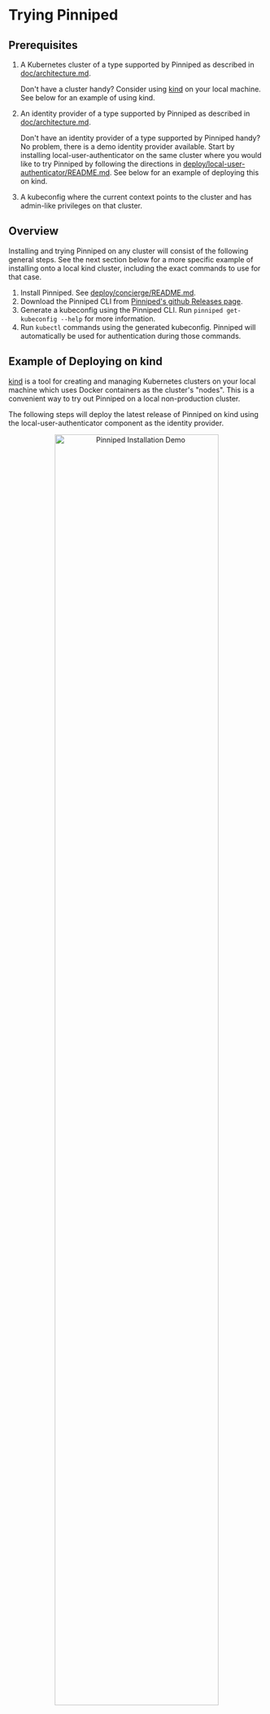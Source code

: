 # Trying Pinniped

## Prerequisites

1. A Kubernetes cluster of a type supported by Pinniped as described in [doc/architecture.md](../doc/architecture.md).

   Don't have a cluster handy? Consider using [kind](https://kind.sigs.k8s.io/) on your local machine.
   See below for an example of using kind.

1. An identity provider of a type supported by Pinniped as described in [doc/architecture.md](../doc/architecture.md).

   Don't have an identity provider of a type supported by Pinniped handy? No problem, there is a demo identity provider
   available. Start by installing local-user-authenticator on the same cluster where you would like to try Pinniped
   by following the directions in [deploy/local-user-authenticator/README.md](../deploy/local-user-authenticator/README.md).
   See below for an example of deploying this on kind.

1. A kubeconfig where the current context points to the cluster and has admin-like
   privileges on that cluster.

## Overview

Installing and trying Pinniped on any cluster will consist of the following general steps. See the next section below
for a more specific example of installing onto a local kind cluster, including the exact commands to use for that case.

1. Install Pinniped. See [deploy/concierge/README.md](../deploy/concierge/README.md).
1. Download the Pinniped CLI from [Pinniped's github Releases page](https://github.com/vmware-tanzu/pinniped/releases/latest).
1. Generate a kubeconfig using the Pinniped CLI. Run `pinniped get-kubeconfig --help` for more information.
1. Run `kubectl` commands using the generated kubeconfig. Pinniped will automatically be used for authentication during those commands.

## Example of Deploying on kind

[kind](https://kind.sigs.k8s.io) is a tool for creating and managing Kubernetes clusters on your local machine
which uses Docker containers as the cluster's "nodes". This is a convenient way to try out Pinniped on a local
non-production cluster.

The following steps will deploy the latest release of Pinniped on kind using the local-user-authenticator component
as the identity provider.

<!-- The following image was uploaded to GitHub's CDN using this awesome trick: https://gist.github.com/vinkla/dca76249ba6b73c5dd66a4e986df4c8d -->
<p align="center" width="100%">
<img
  src="https://user-images.githubusercontent.com/25013435/95272990-b2ea9780-07f6-11eb-994d-872e3cb68457.gif"
  alt="Pinniped Installation Demo"
  width="80%"
  />
</p>

1. Install the tools required for the following steps.

   -  [Install kind](https://kind.sigs.k8s.io/docs/user/quick-start/), if not already installed. e.g. `brew install kind` on MacOS.

   - kind depends on Docker. If not already installed, [install Docker](https://docs.docker.com/get-docker/), e.g. `brew cask install docker` on MacOS.

   - This demo requires `kubectl`, which comes with Docker, or can be [installed separately](https://kubernetes.io/docs/tasks/tools/install-kubectl/).

   - This demo requires a tool capable of generating a `bcrypt` hash in order to interact with
     the webhook. The example below uses `htpasswd`, which is installed on most macOS systems, and can be
     installed on some Linux systems via the `apache2-utils` package (e.g., `apt-get install
     apache2-utils`).

   - One of the steps below optionally uses `jq` to help find the latest release version number. It is not required.
     Install `jq` if you would like, e.g. `brew install jq` on MacOS.

1. Create a new Kubernetes cluster using `kind create cluster`. Optionally provide a cluster name using the `--name` flag.
   kind will automatically update your kubeconfig to point to the new cluster as a user with admin-like permissions.

1. Query GitHub's API for the git tag of the latest Pinniped
   [release](https://github.com/vmware-tanzu/pinniped/releases/latest).

   ```bash
   pinniped_version=$(curl https://api.github.com/repos/vmware-tanzu/pinniped/releases/latest -s | jq .name -r)
   ```

   Alternatively, [any release version](https://github.com/vmware-tanzu/pinniped/releases)
   number can be manually selected.

   ```bash
   # Example of manually choosing a release version...
   pinniped_version=v0.2.0
   ```

1. Deploy the local-user-authenticator app. This is a demo identity provider. In production, you would use your
   real identity provider, and therefore would not need to deploy or configure local-user-authenticator.

    ```bash
    kubectl apply -f https://github.com/vmware-tanzu/pinniped/releases/download/$pinniped_version/install-local-user-authenticator.yaml
    ```

   The `install-local-user-authenticator.yaml` file includes the default deployment options.
   If you would prefer to customize the available options, please
   see [deploy/local-user-authenticator/README.md](../deploy/local-user-authenticator/README.md)
   for instructions on how to deploy using `ytt`.

1. Create a test user named `pinny-the-seal` in the local-user-authenticator identity provider.

   ```bash
   kubectl create secret generic pinny-the-seal \
     --namespace local-user-authenticator \
     --from-literal=groups=group1,group2 \
     --from-literal=passwordHash=$(htpasswd -nbBC 10 x password123 | sed -e "s/^x://")
   ```

1. Fetch the auto-generated CA bundle for the local-user-authenticator's HTTP TLS endpoint.

   ```bash
   kubectl get secret local-user-authenticator-tls-serving-certificate --namespace local-user-authenticator \
     -o jsonpath={.data.caCertificate} \
     | tee /tmp/local-user-authenticator-ca-base64-encoded
   ```

1. Deploy Pinniped.

   ```bash
    kubectl apply -f https://github.com/vmware-tanzu/pinniped/releases/download/$pinniped_version/install-pinniped.yaml
   ```

   The `install-pinniped.yaml` file includes the default deployment options.
   If you would prefer to customize the available options, please see [deploy/concierge/README.md](../deploy/concierge/README.md)
   for instructions on how to deploy using `ytt`.

1. Create a `WebhookIdentityProvider` object to configure Pinniped to authenticate using local-user-authenticator.

    ```bash
    cat <<EOF | kubectl create --namespace pinniped -f -
    apiVersion: idp.pinniped.dev/v1alpha1
    kind: WebhookIdentityProvider
    metadata:
      name: local-user-authenticator
    spec:
      endpoint: https://local-user-authenticator.local-user-authenticator.svc/authenticate
      tls:
        certificateAuthorityData: $(cat /tmp/local-user-authenticator-ca-base64-encoded)
    EOF
    ```

1. Download the latest version of the Pinniped CLI binary for your platform
   from Pinniped's [latest release](https://github.com/vmware-tanzu/pinniped/releases/latest).

1. Move the Pinniped CLI binary to your preferred filename and directory. Add the executable bit,
   e.g. `chmod +x /usr/local/bin/pinniped`.

1. Generate a kubeconfig for the current cluster. Use `--token` to include a token which should
   allow you to authenticate as the user that you created above.

   ```bash
   pinniped get-kubeconfig --token "pinny-the-seal:password123" --idp-type webhook --idp-name local-user-authenticator > /tmp/pinniped-kubeconfig
   ```

   If you are using MacOS, you may get an error dialog that says
   `“pinniped” cannot be opened because the developer cannot be verified`. Cancel this dialog, open System Preferences,
   click on Security & Privacy, and click the Allow Anyway button next to the Pinniped message.
   Run the above command again and another dialog will appear saying
   `macOS cannot verify the developer of “pinniped”. Are you sure you want to open it?`.
   Click Open to allow the command to proceed.

   Note that the above command will print a warning to the screen. You can ignore this warning.
   Pinniped tries to auto-discover the URL for the Kubernetes API server, but it is not able
   to do so on kind clusters. The warning is just letting you know that the Pinniped CLI decided
   to ignore the auto-discovery URL and instead use the URL from your existing kubeconfig.

1. Try using the generated kubeconfig to issue arbitrary `kubectl` commands as
   the `pinny-the-seal` user.

   ```bash
   kubectl --kubeconfig /tmp/pinniped-kubeconfig get pods -n pinniped
   ```

   Because this user has no RBAC permissions on this cluster, the previous command
   results in the error `Error from server (Forbidden): pods is forbidden: User "pinny-the-seal" cannot list resource "pods" in API group "" in the namespace "pinniped"`.
   However, this does prove that you are authenticated and acting as the `pinny-the-seal` user.

1. As the admin user, create RBAC rules for the test user to give them permissions to perform actions on the cluster.
   For example, grant the test user permission to view all cluster resources.

   ```bash
   kubectl create clusterrolebinding pinny-can-read --clusterrole view --user pinny-the-seal
   ```

1. Use the generated kubeconfig to issue arbitrary `kubectl` commands as the `pinny-the-seal` user.

   ```bash
   kubectl --kubeconfig /tmp/pinniped-kubeconfig get pods -n pinniped
   ```

   The user has permission to list pods, so the command succeeds this time.
   Pinniped has provided authentication into the cluster for your `kubectl` command! 🎉

1. Carry on issuing as many `kubectl` commands as you'd like as the `pinny-the-seal` user.
   Each invocation will use Pinniped for authentication.
   You may find it convenient to set the `KUBECONFIG` environment variable rather than passing `--kubeconfig` to each invocation.

   ```bash
   export KUBECONFIG=/tmp/pinniped-kubeconfig
   kubectl get namespaces
   kubectl get pods -A
   ```

1. Profit! 💰

